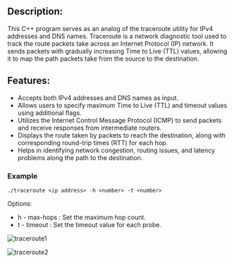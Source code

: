 ## Description:

This C++ program serves as an analog of the traceroute utility for IPv4 addresses and DNS names. Traceroute is a network diagnostic tool used to track the route packets take across an Internet Protocol (IP) network. It sends packets with gradually increasing Time to Live (TTL) values, allowing it to map the path packets take from the source to the destination.

## Features:

- Accepts both IPv4 addresses and DNS names as input.
- Allows users to specify maximum Time to Live (TTL) and timeout values using additional flags.
- Utilizes the Internet Control Message Protocol (ICMP) to send packets and receive responses from intermediate routers.
- Displays the route taken by packets to reach the destination, along with corresponding round-trip times (RTT) for each hop.
- Helps in identifying network congestion, routing issues, and latency problems along the path to the destination.

### Example
~~~
./traceroute <ip address> -h <number> -t <number>
~~~
Options:

- h - max-hops <value>: Set the maximum hop count.
- t - timeout <value>: Set the timeout value for each probe.

 


![traceroute1](https://github.com/Strong-Tea/Traceroute-Utility/assets/135996451/66930ef6-ef28-4884-a6a3-ae8b26d66ef8)


![traceroute2](https://github.com/Strong-Tea/Traceroute-Utility/assets/135996451/cf15170e-b2cf-4d55-82dd-e8302a02e546)
